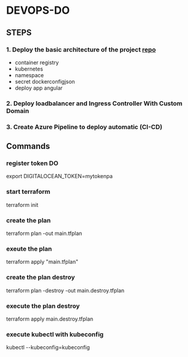 # DEVOPS-DO

## STEPS
### 1. Deploy the basic architecture of the project [repo](https://github.com/wlopezob/devops-do/tree/feature/step-1)
- container registry
- kubernetes
- namespace
- secret dockerconfigjson
- deploy app angular

### 2. Deploy loadbalancer and Ingress Controller With Custom Domain
### 3. Create Azure Pipeline to deploy automatic (CI-CD)

## Commands
### register token DO
export DIGITALOCEAN_TOKEN=mytokenpa

### start terraform
terraform init

### create the plan
terraform plan -out main.tfplan

### exeute the plan
terraform apply "main.tfplan"

### create the plan destroy
terraform plan -destroy -out main.destroy.tfplan

### execute the plan destroy
terraform apply main.destroy.tfplan

### execute kubectl with kubeconfig
kubectl --kubeconfig=kubeconfig 